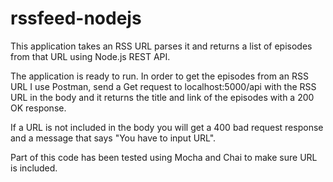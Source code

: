 # rssfeed-nodejs

This application takes an RSS URL parses it and returns a list of episodes from that URL using Node.js REST API. 

The application is ready to run. In order to get the episodes from an RSS URL I use Postman, send a Get request to localhost:5000/api with the RSS URL in the body and it returns the title and link of the episodes with a 200 OK response. 

If a URL is not included in the body you will get a 400 bad request response and a message that says "You have to input URL". 

Part of this code has been tested using Mocha and Chai to make sure URL is included. 

